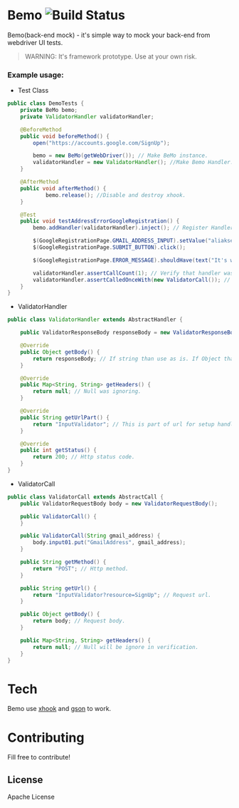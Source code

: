 # Bemo ![Build Status](https://travis-ci.org/bemo-project/bemo-java.svg?branch=master)
Bemo(back-end mock) - it's simple way to mock your back-end from webdriver UI tests.

> WARNING: It's framework prototype. Use at your own risk.


### Example usage:
- Test Class
```java
public class DemoTests {
    private BeMo bemo;
    private ValidatorHandler validatorHandler;

    @BeforeMethod
    public void beforeMethod() {
        open("https://accounts.google.com/SignUp");

        bemo = new BeMo(getWebDriver()); // Make BeMo instance.
        validatorHandler = new ValidatorHandler(); //Make Bemo Handler.
    }

    @AfterMethod
    public void afterMethod() {
            bemo.release(); //Disable and destroy xhook.
    }

    @Test
    public void testAddressErrorGoogleRegistration() {
        bemo.addHandler(validatorHandler).inject(); // Register Handler and inject to xhook.

        $(GoogleRegistrationPage.GMAIL_ADDRESS_INPUT).setValue("aliaksei.boole");
        $(GoogleRegistrationPage.SUBMIT_BUTTON).click();

        $(GoogleRegistrationPage.ERROR_MESSAGE).shouldHave(text("It's work."));

        validatorHandler.assertCallCount(1); // Verify that handler was called only once.
        validatorHandler.assertCalledOnceWith(new ValidatorCall()); // Verify that handler was called with this call. 
    }
}
```
- ValidatorHandler
```java
public class ValidatorHandler extends AbstractHandler {

    public ValidatorResponseBody responseBody = new ValidatorResponseBody();

    @Override
    public Object getBody() {
        return responseBody; // If string than use as is. If Object than will transform to Json via Gson.
    }

    @Override
    public Map<String, String> getHeaders() {
        return null; // Null was ignoring.
    }

    @Override
    public String getUrlPart() {
        return "InputValidator"; // This is part of url for setup handler.
    }

    @Override
    public int getStatus() {
        return 200; // Http status code.
    }
}
```
- ValidatorCall
```java
public class ValidatorCall extends AbstractCall {
    public ValidatorRequestBody body = new ValidatorRequestBody();

    public ValidatorCall() {
    }

    public ValidatorCall(String gmail_address) {
        body.input01.put("GmailAddress", gmail_address);
    }

    public String getMethod() {
        return "POST"; // Http method.
    }

    public String getUrl() {
        return "InputValidator?resource=SignUp"; // Request url.
    }

    public Object getBody() {
        return body; // Request body.
    }

    public Map<String, String> getHeaders() {
        return null; // Null will be ignore in verification.
    }
}
```

# Tech
Bemo use [xhook](https://github.com/jpillora/xhook) and [gson](https://github.com/google/gson)  to work.

# Contributing
Fill free to contribute!

License
----

Apache License

